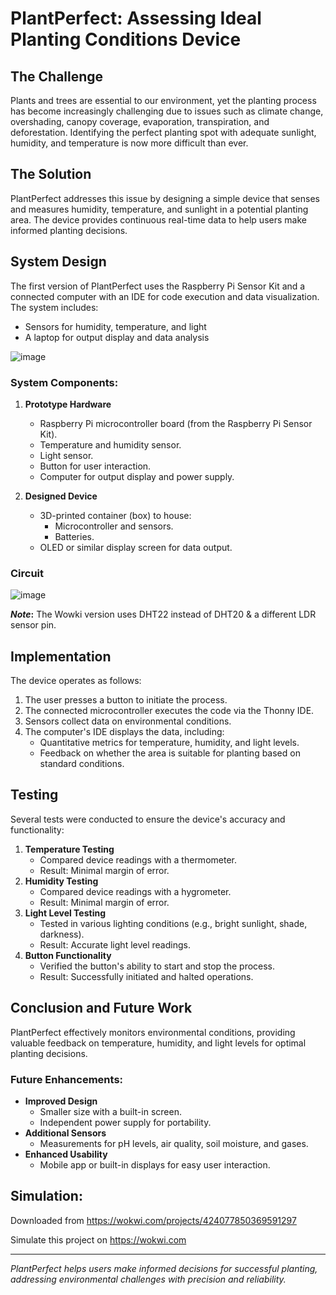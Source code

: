 # PlantPerfect: Assessing Ideal Planting Conditions Device

## The Challenge
Plants and trees are essential to our environment, yet the planting process has become increasingly challenging due to issues such as climate change, overshading, canopy coverage, evaporation, transpiration, and deforestation. Identifying the perfect planting spot with adequate sunlight, humidity, and temperature is now more difficult than ever.

## The Solution
PlantPerfect addresses this issue by designing a simple device that senses and measures humidity, temperature, and sunlight in a potential planting area. The device provides continuous real-time data to help users make informed planting decisions.

## System Design
The first version of PlantPerfect uses the Raspberry Pi Sensor Kit and a connected computer with an IDE for code execution and data visualization. The system includes:
- Sensors for humidity, temperature, and light
- A laptop for output display and data analysis

![image](https://github.com/user-attachments/assets/f6e45d5e-1b0f-40af-a221-422022b97329)

### System Components:
1. **Prototype Hardware**
   - Raspberry Pi microcontroller board (from the Raspberry Pi Sensor Kit).
   - Temperature and humidity sensor.
   - Light sensor.
   - Button for user interaction.
   - Computer for output display and power supply.

2. **Designed Device**
   - 3D-printed container (box) to house:
     - Microcontroller and sensors.
     - Batteries.
   - OLED or similar display screen for data output.
  
### Circuit

![image](https://github.com/user-attachments/assets/897d3caf-32da-455f-a5e9-66c6c8aa5212)

**_Note_:** The Wowki version uses DHT22 instead of DHT20 & a different LDR sensor pin.

## Implementation
The device operates as follows:
1. The user presses a button to initiate the process.
2. The connected microcontroller executes the code via the Thonny IDE.
3. Sensors collect data on environmental conditions.
4. The computer's IDE displays the data, including:
   - Quantitative metrics for temperature, humidity, and light levels.
   - Feedback on whether the area is suitable for planting based on standard conditions.

## Testing
Several tests were conducted to ensure the device's accuracy and functionality:
1. **Temperature Testing**
   - Compared device readings with a thermometer.
   - Result: Minimal margin of error.
2. **Humidity Testing**
   - Compared device readings with a hygrometer.
   - Result: Minimal margin of error.
3. **Light Level Testing**
   - Tested in various lighting conditions (e.g., bright sunlight, shade, darkness).
   - Result: Accurate light level readings.
4. **Button Functionality**
   - Verified the button's ability to start and stop the process.
   - Result: Successfully initiated and halted operations.

## Conclusion and Future Work
PlantPerfect effectively monitors environmental conditions, providing valuable feedback on temperature, humidity, and light levels for optimal planting decisions. 

### Future Enhancements:
- **Improved Design**
  - Smaller size with a built-in screen.
  - Independent power supply for portability.
- **Additional Sensors**
  - Measurements for pH levels, air quality, soil moisture, and gases.
- **Enhanced Usability**
  - Mobile app or built-in displays for easy user interaction.
 
## Simulation:
Downloaded from https://wokwi.com/projects/424077850369591297

Simulate this project on https://wokwi.com

---

*PlantPerfect helps users make informed decisions for successful planting, addressing environmental challenges with precision and reliability.*
